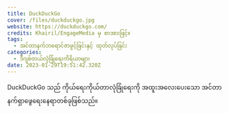 ```yaml
---
title: DuckDuckGo
cover: /files/duckduckgo.jpg
website: https://duckduckgo.com/
credits: Khairil/EngageMedia မှ စာအားဖြင့်။
tags:
  - အင်တာနက်ဘရောင်ဇာဖွင့်ခြင်းနှင့် ထုတ်လုပ်ခြင်း
categories:
  - ဒီဂျစ်တယ်လုံခြုံရေးကိရိယာများ
date: 2023-01-29T19:51:42.320Z
---
```

D﻿uckDuckGo သည် ကိုယ်ရေးကိုယ်တာလုံခြုံရေးကို အထူးအလေးပေးသော အင်တာနက်ရှာဖွေရေးနေရာတစ်ခုဖြစ်သည်။